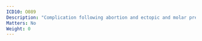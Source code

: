 ```yaml
---
ICD10: O089
Description: "Complication following abortion and ectopic and molar pregnancy, unspecified"
Matters: No
Weight: 0
---
```


